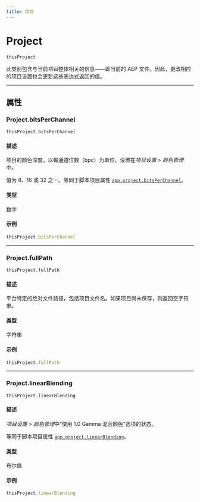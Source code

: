 ```yaml
---
title: 项目
---
```

# Project

`thisProject`

此类别包含与当前*项目*整体相关的信息——即当前的 AEP 文件。因此，更改相应的项目设置也会更新这些表达式返回的值。

---

## 属性

### Project.bitsPerChannel

`thisProject.bitsPerChannel`

#### 描述

项目的颜色深度，以每通道位数（bpc）为单位，设置在*项目设置 > 颜色管理*中。

值为 8、16 或 32 之一。等同于脚本项目属性 [`app.project.bitsPerChannel`](https://ae-scripting.docsforadobe.dev/general/project/#projectbitsperchannel)。

#### 类型

数字

#### 示例

```js
thisProject.bitsPerChannel
```

---

### Project.fullPath

`thisProject.fullPath`

#### 描述

平台特定的绝对文件路径，包括项目文件名。如果项目尚未保存，则返回空字符串。

#### 类型

字符串

#### 示例

```js
thisProject.fullPath
```

---

### Project.linearBlending

`thisProject.linearBlending`

#### 描述

*项目设置 > 颜色管理*中“使用 1.0 Gamma 混合颜色”选项的状态。

等同于脚本项目属性 [`app.project.linearBlending`](https://ae-scripting.docsforadobe.dev/general/project/#projectlinearblending)。

#### 类型

布尔值

#### 示例

```js
thisProject.linearBlending
```
